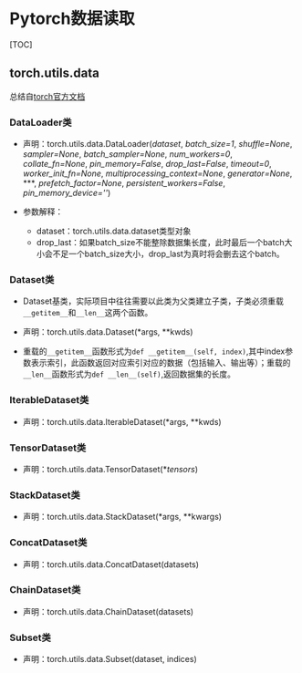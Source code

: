 # Pytorch数据读取

[TOC]

## torch.utils.data

总结自[torch官方文档](https://pytorch.org/docs/stable/data.html#)

### DataLoader类

- 声明：torch.utils.data.DataLoader(*dataset*, *batch_size=1*, *shuffle=None*, *sampler=None*, *batch_sampler=None*, *num_workers=0*, *collate_fn=None*, *pin_memory=False*, *drop_last=False*, *timeout=0*, *worker_init_fn=None*, *multiprocessing_context=None*, *generator=None*, ***, *prefetch_factor=None*, *persistent_workers=False*, *pin_memory_device=''*)

- 参数解释：
  - dataset：torch.utils.data.dataset类型对象
  - drop_last：如果batch_size不能整除数据集长度，此时最后一个batch大小会不足一个batch_size大小，drop_last为真时将会删去这个batch。

### Dataset类

- Dataset基类，实际项目中往往需要以此类为父类建立子类，子类必须重载`__getitem__`和`__len__`这两个函数。

- 声明：torch.utils.data.Dataset(*args, **kwds)
- 重载的`__getitem__`函数形式为`def __getitem__(self, index)`,其中index参数表示索引，此函数返回对应索引对应的数据（包括输入、输出等）；重载的`__len__`函数形式为`def __len__(self)`,返回数据集的长度。

### IterableDataset类

- 声明：torch.utils.data.IterableDataset(*args, **kwds)

### TensorDataset类

- 声明：torch.utils.data.TensorDataset(**tensors*)

### StackDataset类

- 声明：torch.utils.data.StackDataset(*args, **kwargs)

### ConcatDataset类

- 声明：torch.utils.data.ConcatDataset(datasets)

### ChainDataset类

- 声明：torch.utils.data.ChainDataset(datasets)

### Subset类

- 声明：torch.utils.data.Subset(dataset, indices)

### 